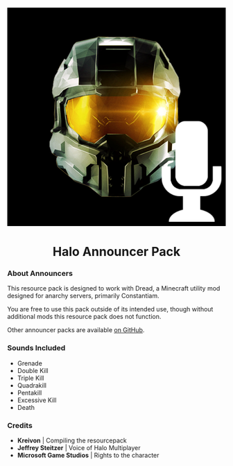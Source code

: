<p align="center">
  <img src="pack.png"/>
</p>
<h1 align="center">Halo Announcer Pack</h1>
<div></div>

<h3>About Announcers</h3>
<p>This resource pack is designed to work with Dread, a Minecraft utility mod designed for anarchy servers, primarily Constantiam.</p>
<p>You are free to use this pack outside of its intended use, though without additional mods this resource pack does not function.</p>
<p>Other announcer packs are available <a href="https://github.com/kreivon/DreadAnnouncers">on GitHub</a>.</p>

<h3>Sounds Included</h3>
<ul>
  <li>Grenade</li>
  <li>Double Kill</li>
  <li>Triple Kill</li>
  <li>Quadrakill</li>
  <li>Pentakill</li>
  <li>Excessive Kill</li>
  <li>Death</li>
</ul>

<h3>Credits</h3>
<ul>
  <li><b>Kreivon</b> | Compiling the resourcepack</li>
  <li><b>Jeffrey Steitzer</b> | Voice of Halo Multiplayer</li>
  <li><b>Microsoft Game Studios</b> | Rights to the character</li>
</ul>
